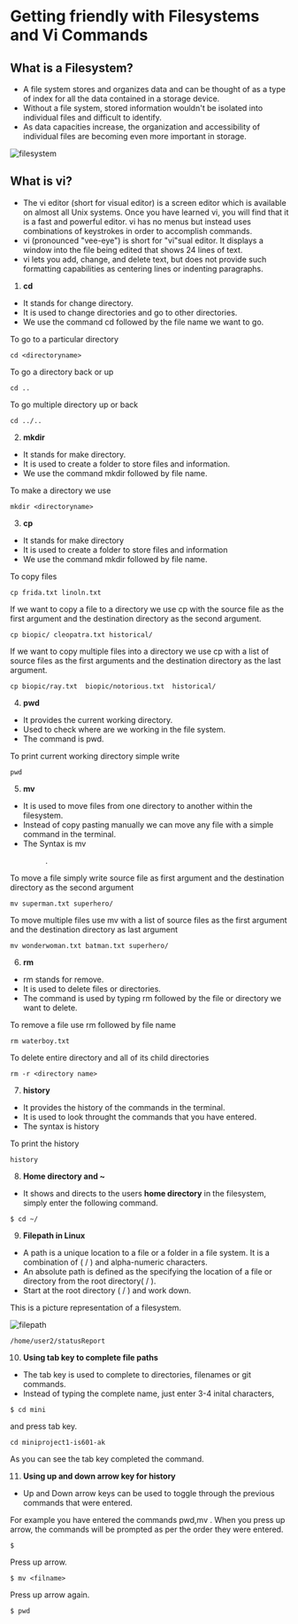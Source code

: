 # Getting friendly with Filesystems and Vi Commands



## What is a Filesystem?

* A file system stores and organizes data and can be thought of as a type of index for all the data contained in a storage device.
* Without a file system, stored information wouldn't be isolated into individual files and difficult to identify.
* As data capacities increase, the organization and accessibility of individual files are becoming even more important in storage.

![filesystem](https://user-images.githubusercontent.com/37020817/66278403-a1cf1980-e876-11e9-9e12-ff2d5d16f208.jpg)

## What is vi?
* The vi editor (short for visual editor) is a screen editor which is available on almost all Unix systems. Once you have learned vi, you will find that it is a fast and powerful editor. vi has no menus but instead uses combinations of keystrokes in order to accomplish commands. 
* vi (pronounced "vee-eye") is short for "vi"sual editor. It displays a window into the file being edited that shows 24 lines of text.
* vi lets you add, change, and delete text, but does not provide such formatting capabilities as centering lines or indenting paragraphs.



1. **cd**

* It stands for change directory. 
* It is used to change directories and go to other directories.
* We use the command cd followed by the file name we want to go.

To go to a particular directory
```
cd <directoryname>
```
To go a directory back or up
```  
cd ..
```
To go multiple directory up or back
```
cd ../..
```

2. **mkdir**

* It stands for make directory.
* It is used to create a folder to store files and information. 
* We use the command mkdir followed by file name.

To make a directory we use
```
mkdir <directoryname>
```

3. **cp** 
* It stands for make directory
* It is used to create a folder to store files and information 
* We use the command mkdir followed by file name. 

To copy files 
```
cp frida.txt linoln.txt
```
If we want to copy a file to a directory we use cp with the source file as the first argument and the destination directory as the second argument.
```
cp biopic/ cleopatra.txt historical/
```
If we want to copy multiple files into a directory we use cp with a list of source files as the first arguments and the destination directory as the last argument.
```
cp biopic/ray.txt  biopic/notorious.txt  historical/
```

4. **pwd** 
* It provides the current working directory. 
* Used to check where are we working in the file system. 
* The command is pwd.

To print current working directory simple write 
```
pwd
```
5. **mv**  

* It is used to move files from one directory to another within the filesystem. 
* Instead of copy pasting manually we can move any file with a simple command in the terminal. 
* The Syntax is mv <filename> <dir>.

To move a file simply write source file as first argument and the destination directory as the second argument
```
mv superman.txt superhero/
``` 
To move multiple files use mv with a list of source files as the first argument and the destination directory as last argument
```
mv wonderwoman.txt batman.txt superhero/
```
6. **rm**   

* rm stands for remove. 
* It is used to delete files or directories. 
* The command is used by typing rm followed by the file or directory we want to delete.

To remove a file use rm followed by file name
```
rm waterboy.txt
``` 
To delete entire directory and all of its child directories
```
rm -r <directory name>
```
7. **history** 

* It provides the history of the commands in the terminal. 
* It is used to look throught the commands that you have entered. 
* The syntax is history

To print the history 
```
history
```
8. **Home directory and ~**
* It shows and directs to the users **home directory** in the filesystem, simply enter the following command.
```
$ cd ~/
```
9. **Filepath in Linux**
* A path is a unique location to a file or a folder in a file system. It is a combination of ( / ) and alpha-numeric characters.
* An absolute path is defined as the specifying the location of a file or directory from the root directory( / ).
* Start at the root directory ( / ) and work down.

This is a picture representation of a filesystem.

![filepath](https://user-images.githubusercontent.com/37020817/66277639-5402e300-e86f-11e9-8dde-fcd22b9a4552.png)

```
/home/user2/statusReport
```
10. **Using tab key to complete file paths**
* The tab key is used to complete to directories, filenames or git commands.
* Instead of typing the complete name, just enter 3-4 inital characters,
```
$ cd mini
``` 
and press tab key.
```
cd miniproject1-is601-ak
```
As you can see the tab key completed the command.


11. **Using up and down arrow key for history**

* Up and Down arrow keys can be used to toggle through the previous commands that were entered.

For example you have entered the commands pwd,mv <filename>.
When you press up arrow, the commands will be prompted as per the order they were entered.
```
$ 
```
Press up arrow.
```
$ mv <filname>
```
Press up arrow again.
```
$ pwd
```
